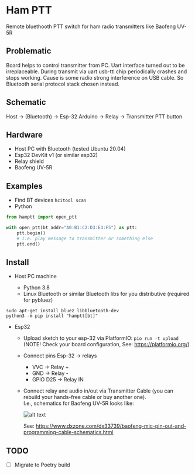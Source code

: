 Ham PTT
=======

Remote bluethooth PTT switch for ham radio transmitters like Baofeng UV-5R

Problematic
-----------

Board helps to control transmitter from PC. Uart interface turned out to be irreplaceable. During transmit via uart
usb-ttl chip periodically crashes and stops working. Cause is some radio strong interference on USB cable. So Bluetooth
serial protocol stack chosen instead.

Schematic
---------

Host -> (Bluetooth) -> Esp-32 Arduino -> Relay -> Transmitter PTT button

Hardware
--------

- Host PC with Bluetooth (tested Ubuntu 20.04)  
- Esp32 DevKit v1 (or similar esp32)
- Relay shield
- Baofeng UV-5R

Examples
--------
 
- Find BT devices `hcitool scan`
- Python

```python
from hamptt import open_ptt

with open_ptt(bt_addr="A0:B1:C2:D3:E4:F5") as ptt:
    ptt.begin()
    # I.e. play message to transmitter or something else
    ptt.end()
```

Install
-------

* Host PC machine
  
  - Python 3.8 
  - Linux Bluetooth or similar Bluetooth libs for you distributive (required for pybluez)

```shell
sudo apt-get install bluez libbluetooth-dev
python3 -m pip install "hamptt[bt]"
```

* Esp32

  - Upload sketch to your esp-32 via PlatformIO: `pio run -t upload` 
    (NOTE! Check your board configuration, See: https://platformio.org/)
  - Connect pins Esp-32 -> relays
  
      - VVC -> Relay +
      - GND -> Relay -
      - GPIO D25 -> Relay IN

  - Connect relay and audio in/out via Transmitter Cable (you can rebuild your hands-free cable or buy another one).   
    I.e., schematics for Baofeng UV-5R looks like:
  
    ![alt text](https://www.dxzone.com/dx33739/baofeng-mic-pin-out-and-programming-cable-schematics.jpg "Baofeng UV-5R Pins") 
  
    See: https://www.dxzone.com/dx33739/baofeng-mic-pin-out-and-programming-cable-schematics.html

TODO
---- 

- [ ] Migrate to Poetry build